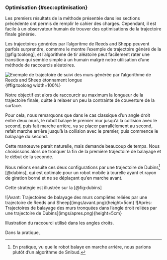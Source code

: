 ### Optimisation {#sec:optimisation}

Les premiers résultats de la méthode présentée dans les sections précédente ont permis de remplir le cahier des
charges. Cependant, il est facile à un observateur humain de trouver des optimisations de la trajectoire finale
générée.

Les trajectoires générées par l’algoritme de Reeds and Shepp peuvent parfois surprendre, commme le montre l’exemple de
trajectoire généré de la [@fig:toolong], et l’algorithme de tir aléatoire peut facilement rater une transition qui
semble simple à un humain malgré notre utilisation d’une méthode de raccourcis aléatoires.

![Exemple de trajectoire de suivi des murs générée par l’algorithme de Reeds and Sheep étonnament
longue](imgs/toolong.png){#fig:toolong width=100%}

Notre objectif est alors de raccourcir au maximum la longueur de la trajectoire finale, quitte à relaxer un peu la
contrainte de couverture de la surface.

Pour cela, nous remarquons que dans le cas classique d’un angle droit entre deux murs, le robot balaye le premier mur
jusqu’à la collision avec le second, puis fait marche arrière, va se placer parrallèlement au second, refait marche
arrière jusqu’à la collision avec le premier, puis commence le balayage du second.

Cette manœuvre parait naturelle, mais demande beaucoup de temps. Nous choisissons alors de tronquer la fin de la
première trajectoire de balayage et le début de la seconde.

Nous relions ensuite ces deux configurations par une trajectoire de Dubins[^8] [@dubins], qui est optimale pour un
robot mobile à tourelle ayant et rayon de giration borné et ne se déplaçant qu’en marche avant.

[^8]: En pratique, vu que le robot balaye en marche arrière, nous parlons plutôt d’un algorithme de Snibud.

Cette stratégie est illustrée sur la [@fig:dubins]

<div id="fig:dubins">
![Avant: Trajectoires de balayage des murs complètes reliées par une trajectoire de Reeds and Sheep](imgs/avant.png){height=5cm}
![Après: Trajectoires de balayage des murs tronquées dans l’angle droit reliées par une trajectoire de
Dubins](imgs/apres.png){height=5cm}

Illustration du raccourci utilisé dans les angles droits.
</div>

<!--TODO: refaire ces figures-->

Dans la pratique,
